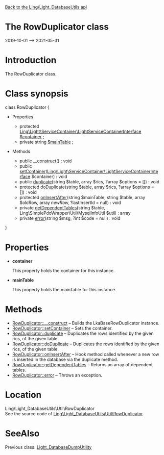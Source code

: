 [Back to the Ling/Light_DatabaseUtils api](https://github.com/lingtalfi/Light_DatabaseUtils/blob/master/doc/api/Ling/Light_DatabaseUtils.md)



The RowDuplicator class
================
2019-10-01 --> 2021-05-31






Introduction
============

The RowDuplicator class.



Class synopsis
==============


class <span class="pl-k">RowDuplicator</span>  {

- Properties
    - protected [Ling\Light\ServiceContainer\LightServiceContainerInterface](https://github.com/lingtalfi/Light/blob/master/doc/api/Ling/Light/ServiceContainer/LightServiceContainerInterface.md) [$container](#property-container) ;
    - private string [$mainTable](#property-mainTable) ;

- Methods
    - public [__construct](https://github.com/lingtalfi/Light_DatabaseUtils/blob/master/doc/api/Ling/Light_DatabaseUtils/Util/RowDuplicator/__construct.md)() : void
    - public [setContainer](https://github.com/lingtalfi/Light_DatabaseUtils/blob/master/doc/api/Ling/Light_DatabaseUtils/Util/RowDuplicator/setContainer.md)([Ling\Light\ServiceContainer\LightServiceContainerInterface](https://github.com/lingtalfi/Light/blob/master/doc/api/Ling/Light/ServiceContainer/LightServiceContainerInterface.md) $container) : void
    - public [duplicate](https://github.com/lingtalfi/Light_DatabaseUtils/blob/master/doc/api/Ling/Light_DatabaseUtils/Util/RowDuplicator/duplicate.md)(string $table, array $rics, ?array $options = []) : void
    - protected [doDuplicate](https://github.com/lingtalfi/Light_DatabaseUtils/blob/master/doc/api/Ling/Light_DatabaseUtils/Util/RowDuplicator/doDuplicate.md)(string $table, array $rics, ?array $options = []) : void
    - protected [onInsertAfter](https://github.com/lingtalfi/Light_DatabaseUtils/blob/master/doc/api/Ling/Light_DatabaseUtils/Util/RowDuplicator/onInsertAfter.md)(string $mainTable, string $table, array $oldRow, array $newRow, ?$lastInsertId = null) : void
    - private [getDependentTables](https://github.com/lingtalfi/Light_DatabaseUtils/blob/master/doc/api/Ling/Light_DatabaseUtils/Util/RowDuplicator/getDependentTables.md)(string $table, Ling\SimplePdoWrapper\Util\MysqlInfoUtil $util) : array
    - private [error](https://github.com/lingtalfi/Light_DatabaseUtils/blob/master/doc/api/Ling/Light_DatabaseUtils/Util/RowDuplicator/error.md)(string $msg, ?int $code = null) : void

}




Properties
=============

- <span id="property-container"><b>container</b></span>

    This property holds the container for this instance.
    
    

- <span id="property-mainTable"><b>mainTable</b></span>

    This property holds the mainTable for this instance.
    
    



Methods
==============

- [RowDuplicator::__construct](https://github.com/lingtalfi/Light_DatabaseUtils/blob/master/doc/api/Ling/Light_DatabaseUtils/Util/RowDuplicator/__construct.md) &ndash; Builds the LkaBaseRowDuplicator instance.
- [RowDuplicator::setContainer](https://github.com/lingtalfi/Light_DatabaseUtils/blob/master/doc/api/Ling/Light_DatabaseUtils/Util/RowDuplicator/setContainer.md) &ndash; Sets the container.
- [RowDuplicator::duplicate](https://github.com/lingtalfi/Light_DatabaseUtils/blob/master/doc/api/Ling/Light_DatabaseUtils/Util/RowDuplicator/duplicate.md) &ndash; Duplicates the rows identified by the given rics, of the given table.
- [RowDuplicator::doDuplicate](https://github.com/lingtalfi/Light_DatabaseUtils/blob/master/doc/api/Ling/Light_DatabaseUtils/Util/RowDuplicator/doDuplicate.md) &ndash; Duplicates the rows identified by the given rics, of the given table.
- [RowDuplicator::onInsertAfter](https://github.com/lingtalfi/Light_DatabaseUtils/blob/master/doc/api/Ling/Light_DatabaseUtils/Util/RowDuplicator/onInsertAfter.md) &ndash; Hook method called whenever a new row is inserted in the database via the duplicate method.
- [RowDuplicator::getDependentTables](https://github.com/lingtalfi/Light_DatabaseUtils/blob/master/doc/api/Ling/Light_DatabaseUtils/Util/RowDuplicator/getDependentTables.md) &ndash; Returns an array of dependent tables.
- [RowDuplicator::error](https://github.com/lingtalfi/Light_DatabaseUtils/blob/master/doc/api/Ling/Light_DatabaseUtils/Util/RowDuplicator/error.md) &ndash; Throws an exception.





Location
=============
Ling\Light_DatabaseUtils\Util\RowDuplicator<br>
See the source code of [Ling\Light_DatabaseUtils\Util\RowDuplicator](https://github.com/lingtalfi/Light_DatabaseUtils/blob/master/Util/RowDuplicator.php)



SeeAlso
==============
Previous class: [Light_DatabaseDumpUtility](https://github.com/lingtalfi/Light_DatabaseUtils/blob/master/doc/api/Ling/Light_DatabaseUtils/Util/Light_DatabaseDumpUtility.md)<br>

